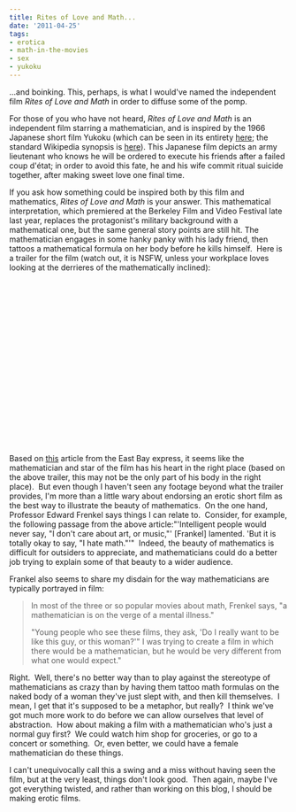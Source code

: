 ```yaml
---
title: Rites of Love and Math...
date: '2011-04-25'
tags:
- erotica
- math-in-the-movies
- sex
- yukoku
---
```


...and boinking.  This, perhaps, is what I would've named the independent film <em>Rites of Love and Math</em> in order to diffuse some of the pomp.

For those of you who have not heard, <em>Rites of Love and Math</em> is an independent film starring a mathematician, and is inspired by the 1966 Japanese short film Yukoku (which can be seen in its entirety <a href="http://www.ubu.com/film/mishima_rite.html">here</a>; the standard Wikipedia synopsis is <a href="http://en.wikipedia.org/wiki/Patriotism_%28film%29">here</a>).  This Japanese film depicts an army lieutenant who knows he will be ordered to execute his friends after a failed coup d'état; in order to avoid this fate, he and his wife commit ritual suicide together, after making sweet love one final time.

If you ask how something could be inspired both by this film and mathematics, <em>Rites of Love and Math</em> is your answer.  This mathematical interpretation, which premiered at the Berkeley Film and Video Festival late last year, replaces the protagonist's military background with a mathematical one, but the same general story points are still hit.  The mathematician engages in some hanky panky with his lady friend, then tattoos a mathematical formula on her body before he kills himself.  Here is a trailer for the film (watch out, it is NSFW, unless your workplace loves looking at the derrieres of the mathematically inclined):
<p style="text-align: center;"><object width="400" height="300"><param name="allowfullscreen" value="true" /><param name="allowscriptaccess" value="always" /><param name="movie" value="http://vimeo.com/moogaloop.swf?clip_id=15492339&amp;server=vimeo.com&amp;show_title=0&amp;show_byline=0&amp;show_portrait=0&amp;color=&amp;fullscreen=1&amp;autoplay=0&amp;loop=0" /><embed type="application/x-shockwave-flash" width="400" height="300" src="http://vimeo.com/moogaloop.swf?clip_id=15492339&amp;server=vimeo.com&amp;show_title=0&amp;show_byline=0&amp;show_portrait=0&amp;color=&amp;fullscreen=1&amp;autoplay=0&amp;loop=0" allowfullscreen="true" allowscriptaccess="always"></embed></object></p>
Based on <a href="http://www.eastbayexpress.com/ebx/erotica-intrigue-and-arithmetic-in-rites-of-love-and-math/Content?oid=2258787">this</a> article from the East Bay express, it seems like the mathematician and star of the film has his heart in the right place (based on the above trailer, this may not be the only part of his body in the right place).  But even though I haven't seen any footage beyond what the trailer provides, I'm more than a little wary about endorsing an erotic short film as the best way to illustrate the beauty of mathematics.  On the one hand, Professor Edward Frenkel says things I can relate to.  Consider, for example, the following passage from the above article:"'Intelligent people would never say, "I don't care about art, or  music,"' [Frankel] lamented. 'But it is totally okay to say, "I hate math."'"  Indeed, the beauty of mathematics is difficult for outsiders to appreciate, and mathematicians could do a better job trying to explain some of that beauty to a wider audience.

Frankel also seems to share my disdain for the way mathematicians are typically portrayed in film:
<blockquote>In most of the three or so popular movies about math, Frenkel says, "a mathematician is on the verge of a mental illness."

"Young people who see these films, they ask, 'Do I really want to be  like this guy, or this woman?'" I was trying to create a film in which  there would be a mathematician, but he would be very different from what  one would expect."</blockquote>
Right.  Well, there's no better way than to play against the stereotype of mathematicians as crazy than by having them tattoo math formulas on the naked body of a woman they've just slept with, and then kill themselves.  I mean, I get that it's supposed to be a metaphor, but really?  I think we've got much more work to do before we can allow ourselves that level of abstraction.  How about making a film with a mathematician who's just a normal guy first?  We could watch him shop for groceries, or go to a concert or something.  Or, even better, we could have a female mathematician do these things.

I can't unequivocally call this a swing and a miss without having seen the film, but at the very least, things don't look good.  Then again, maybe I've got everything twisted, and rather than working on this blog, I should be making erotic films.
